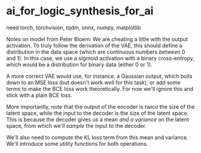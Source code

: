 # ai_for_logic_synthesis_for_ai

need torch, torchvision, tqdm, onnx, numpy, matplotlib

Notes on model from Peter Bloem: We are cheating a little with the output activation. To truly follow the derivation of the VAE, this should define a distribution in the data space (which are continuous numbers _between_ 0 and 1). In this case, we use a sigmoid activation with a binary cross-entropy, which would be a distribution for binary data (either 0 or 1). 

A more correct VAE would use, for instance, a Gaussian output, which boils down to an MSE loss (but doesn't work well for this task), or add some terms to make the BCE loss work theoretically. For now we'll ignore this and stick with a plain BCE loss.

More importantly, note that the output of the encoder is _twice_ the size of the latent space, while the input to the decoder is the size of the latent space. This is because the decoder gives us a mean _and a variance_ on the latent space, from which we'll _sample_ the input to the decoder.

We'll also need to compute the KL loss term from this mean and variance. We'll introduce some utility functions for both operations.
